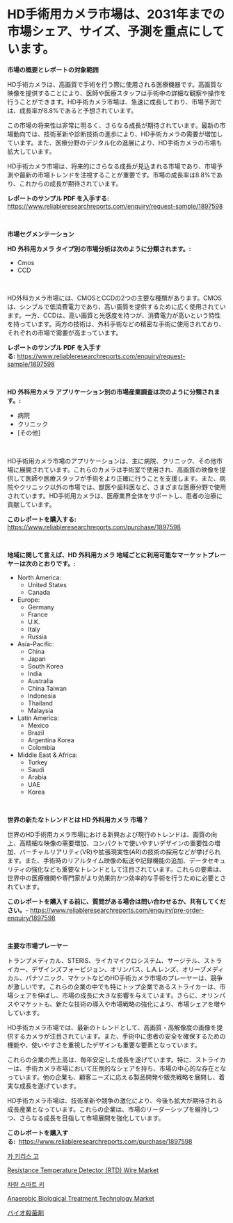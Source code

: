 <p><h1>HD手術用カメラ市場は、2031年までの市場シェア、サイズ、予測を重点にしています。</h1></p><p><strong>市場の概要とレポートの対象範囲</strong></p>
<p><p>HD手術カメラは、高画質で手術を行う際に使用される医療機器です。高画質な映像を提供することにより、医師や医療スタッフは手術中の詳細な観察や操作を行うことができます。HD手術カメラ市場は、急速に成長しており、市場予測では、成長率が8.8%であると予想されています。</p><p>この市場の将来性は非常に明るく、さらなる成長が期待されています。最新の市場動向では、技術革新や診断技術の進歩により、HD手術カメラの需要が増加しています。また、医療分野のデジタル化の進展により、HD手術カメラの市場も拡大しています。</p><p>HD手術カメラ市場は、将来的にさらなる成長が見込まれる市場であり、市場予測や最新の市場トレンドを注視することが重要です。市場の成長率は8.8%であり、これからの成長が期待されています。</p></p>
<p><strong>レポートのサンプル PDF を入手する:</strong> <a href="https://www.reliableresearchreports.com/enquiry/request-sample/1897598">https://www.reliableresearchreports.com/enquiry/request-sample/1897598</a></p>
<p>&nbsp;</p>
<p><strong>市場セグメンテーション</strong></p>
<p><strong>HD 外科用カメラ タイプ別の市場分析は次のように分類されます。:</strong></p>
<p><ul><li>Cmos</li><li>CCD</li></ul></p>
<p>&nbsp;</p>
<p><p>HD外科カメラ市場には、CMOSとCCDの2つの主要な種類があります。CMOSは、シンプルで低消費電力であり、高い画質を提供するために広く使用されています。一方、CCDは、高い画質と光感度を持つが、消費電力が高いという特性を持っています。両方の技術は、外科手術などの精密な手術に使用されており、それぞれの市場で需要が高まっています。</p></p>
<p><strong>レポートのサンプル PDF を入手する:</strong>&nbsp;<a href="https://www.reliableresearchreports.com/enquiry/request-sample/1897598">https://www.reliableresearchreports.com/enquiry/request-sample/1897598</a></p>
<p>&nbsp;</p>
<p><strong> HD 外科用カメラ アプリケーション別の市場産業調査は次のように分類されます。:</strong></p>
<p><ul><li>病院</li><li>クリニック</li><li>[その他]</li></ul></p>
<p>&nbsp;</p>
<p><p>HD手術用カメラ市場のアプリケーションは、主に病院、クリニック、その他市場に展開されています。これらのカメラは手術室で使用され、高画質の映像を提供して医師や医療スタッフが手術をより正確に行うことを支援します。また、病院やクリニック以外の市場では、獣医や歯科医など、さまざまな医療分野で使用されています。HD手術用カメラは、医療業界全体をサポートし、患者の治療に貢献しています。</p></p>
<p><strong>このレポートを購入する:</strong>&nbsp; <a href="https://www.reliableresearchreports.com/purchase/1897598">https://www.reliableresearchreports.com/purchase/1897598</a></p>
<p>&nbsp;</p>
<p><strong>地域に関して言えば、HD 外科用カメラ 地域ごとに利用可能なマーケットプレーヤーは次のとおりです。:</strong></p>
<p><ul>
    <li>
        North America:
        <ul>
            <li>United States</li>
            <li>Canada</li>
        </ul>
    </li>
    <li>
        Europe:
        <ul>
            <li>Germany</li>
            <li>France</li>
            <li>U.K.</li>
            <li>Italy</li>
            <li>Russia</li>
        </ul>
    </li>
    <li>
        Asia-Pacific:
        <ul>
            <li>China</li>
            <li>Japan</li>
            <li>South Korea</li>
            <li>India</li>
            <li>Australia</li>
            <li>China Taiwan</li>
            <li>Indonesia</li>
            <li>Thailand</li>
            <li>Malaysia</li>
        </ul>
    </li>
    <li>
        Latin America:
        <ul>
            <li>Mexico</li>
            <li>Brazil</li>
            <li>Argentina Korea</li>
            <li>Colombia</li>
        </ul>
    </li>
    <li>
        Middle East & Africa:
        <ul>
            <li>Turkey</li>
            <li>Saudi</li>
            <li>Arabia</li>
            <li>UAE</li>
            <li>Korea</li>
        </ul>
    </li>
    </ul></p>
<p>&nbsp;</p>
<p><strong>世界の新たなトレンドとは HD 外科用カメラ 市場？</strong></p>
<p><p>世界のHD手術用カメラ市場における新興および現行のトレンドは、画質の向上、高精細な映像の需要増加、コンパクトで使いやすいデザインの重要性の増加、バーチャルリアリティ(VR)や拡張現実性(AR)の技術の採用などが挙げられます。また、手術時のリアルタイム映像の転送や記録機能の追加、データセキュリティの強化なども重要なトレンドとして注目されています。これらの要素は、世界中の医療機関や専門家がより効果的かつ効率的な手術を行うために必要とされています。</p></p>
<p><strong>このレポートを購入する前に、質問がある場合は問い合わせるか、共有してください。</strong>- <a href="https://www.reliableresearchreports.com/enquiry/pre-order-enquiry/1897598">https://www.reliableresearchreports.com/enquiry/pre-order-enquiry/1897598</a></p>
<p>&nbsp;</p>
<p><strong>主要な市場プレーヤー</strong></p>
<p><p>トランプメディカル、STERIS、ライカマイクロシステム、サージテル、ストライカー、デザインズフォービジョン、オリンパス、L.A.レンズ、オリーブメディカル、パナソニック、マケットなどのHD手術カメラ市場のプレーヤーは、競争が激しいです。これらの企業の中でも特にトップ企業であるストライカーは、市場シェアを伸ばし、市場の成長に大きな影響を与えています。さらに、オリンパスやマケットも、新たな技術の導入や市場戦略の強化により、市場シェアを増やしています。</p><p>HD手術カメラ市場では、最新のトレンドとして、高画質・高解像度の画像を提供するカメラが注目されています。また、手術中に患者の安全を確保するための機能や、使いやすさを重視したデザインも重要な要素となっています。</p><p>これらの企業の売上高は、毎年安定した成長を遂げています。特に、ストライカーは、手術カメラ市場において圧倒的なシェアを持ち、市場の中心的な存在となっています。他の企業も、顧客ニーズに応える製品開発や販売戦略を展開し、着実な成長を遂げています。</p><p>HD手術カメラ市場は、技術革新や競争の激化により、今後も拡大が期待される成長産業となっています。これらの企業は、市場のリーダーシップを維持しつつ、さらなる成長を目指して市場展開を強化しています。</p></p>
<p><strong>このレポートを購入する:</strong>&nbsp;&nbsp;<a href="https://www.reliableresearchreports.com/purchase/1897598">https://www.reliableresearchreports.com/purchase/1897598</a></p>
<p><p><a href="https://github.com/vs10l4sfg5c/Market-Research-Report-List-1/blob/main/3464861193047.md">카 키리스 고</a></p><p><a href="https://issuu.com/reportprime-2/docs/resistance-temperature-detector-rtd-wire-market-si">Resistance Temperature Detector (RTD) Wire Market</a></p><p><a href="https://github.com/crfsywufhm81415/Market-Research-Report-List-1/blob/main/3445180193046.md">차량 스마트 키</a></p><p><a href="https://issuu.com/reportprime-2/docs/anaerobic-biological-treatment-technology-market-s">Anaerobic Biological Treatment Technology Market</a></p><p><a href="https://github.com/zekaoe592392/Market-Research-Report-List-1/blob/main/6434228193262.md">バイオ殺菌剤</a></p></p>